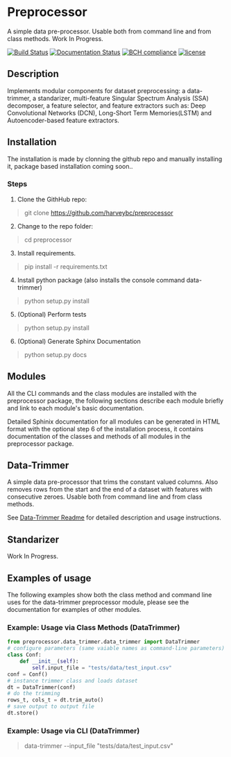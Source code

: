 # Preprocessor

A simple data pre-processor. Usable both from command line and from class methods. Work In Progress.

[![Build Status](https://travis-ci.org/harveybc/preprocessor.svg?branch=master)](https://travis-ci.org/harveybc/preprocessor)
[![Documentation Status](https://readthedocs.org/projects/docs/badge/?version=latest)](https://preprocessor.readthedocs.io/en/latest/)
[![BCH compliance](https://bettercodehub.com/edge/badge/harveybc/preprocessor?branch=master)](https://bettercodehub.com/)
[![license](https://img.shields.io/github/license/mashape/apistatus.svg?maxAge=2592000)](https://github.com/harveybc/preprocessor/blob/master/LICENSE)

## Description

Implements modular components for dataset preprocessing: a data-trimmer, a standarizer, multi-feature Singular Spectrum Analysis (SSA) decomposer, a feature selector, and feature extractors such as:  Deep Convolutional Networks (DCN), Long-Short Term Memories(LSTM) and Autoencoder-based feature extractors.

## Installation

The installation is made by clonning the github repo and manually installing it, package based installation coming soon..

### Steps
1. Clone the GithHub repo:   
> git clone https://github.com/harveybc/preprocessor
2. Change to the repo folder:
> cd preprocessor
3. Install requirements.
> pip install -r requirements.txt
4. Install python package (also installs the console command data-trimmer)
> python setup.py install
5. (Optional) Perform tests
> python setup.py install
6. (Optional) Generate Sphinx Documentation
> python setup.py docs

## Modules

All the CLI commands and the class modules are installed with the preprocessor package, the following sections describe each module briefly and link to each module's basic documentation. 

Detailed Sphinix documentation for all modules can be generated in HTML format with the optional step 6 of the installation process, it contains documentation of the classes and methods of all modules in the preprocessor package. 

## Data-Trimmer

A simple data pre-processor that trims the constant valued columns.  Also removes rows from the start and the end of a dataset with features with consecutive zeroes. Usable both from command line and from class methods.

See [Data-Trimmer Readme](../master/README_data_trimmer.md) for detailed description and usage instructions.

## Standarizer

Work In Progress. 

## Examples of usage

The following examples show both the class method and command line uses for the data-trimmer preprocessor module, please see the documentation for examples of other modules.

### Example: Usage via Class Methods (DataTrimmer)
```python
from preprocessor.data_trimmer.data_trimmer import DataTrimmer
# configure parameters (same vaiable names as command-line parameters)
class Conf:
    def __init__(self):
        self.input_file = "tests/data/test_input.csv"
conf = Conf()
# instance trimmer class and loads dataset
dt = DataTrimmer(conf)
# do the trimming
rows_t, cols_t = dt.trim_auto()
# save output to output file
dt.store()
```

### Example: Usage via CLI (DataTrimmer)

> data-trimmer --input_file "tests/data/test_input.csv"






